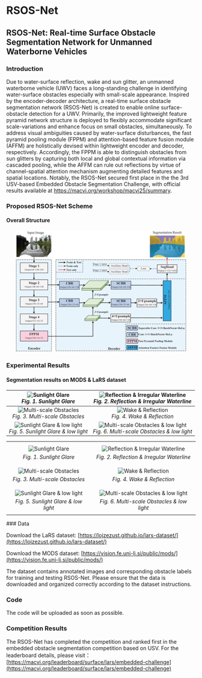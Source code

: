 # RSOS-Net

## RSOS-Net: Real-time Surface Obstacle Segmentation Network for Unmanned Waterborne Vehicles

### Introduction

Due to water-surface reflection, wake and sun glitter, an unmanned waterborne vehicle (UWV) faces a long-standing challenge in identifying water-surface obstacles especially with small-scale appearance. Inspired by the encoder-decoder architecture, a real-time surface obstacle segmentation network (RSOS-Net) is created to enable online surface-obstacle detection for a UWV. Primarily, the improved lightweight feature pyramid network structure is deployed to flexibly accommodate significant scale-variations and enhance focus on small obstacles, simultaneously. To address visual ambiguities caused by water-surface disturbances, the fast pyramid pooling module (FPPM) and attention-based feature fusion module (AFFM) are holistically devised within lightweight encoder and decoder, respectively. Accordingly, the FPPM is able to distinguish obstacles from sun glitters by capturing both local and global contextual information via cascaded pooling, while the AFFM can rule out reflections by virtue of channel-spatial attention mechanism augmenting detailed features and spatial locations. Notably, the RSOS-Net secured first place in the the 3rd USV-based Embedded Obstacle Segmentation Challenge, with official results available at https://macvi.org/workshop/macvi25/summary.

### Proposed RSOS-Net Scheme
#### Overall Structure
<div align="center">
  <img src="https://github.com/Yuan-Feng1998/RSOS-Net-MaCVi2025/blob/main/overall_scheme/RSOS-Net.png" width="90%">  
</div>

### Experimental Results  
#### Segmentation results on MODS & LaRS dataset
| <div style="text-align: center;"><img src="https://github.com/Yuan-Feng1998/RSOS-Net-MaCVi2025/blob/main/results_gif/Water%20surface%20reflection%20and%20Glare.gif?raw=true" style="width: 600px; height: auto;" alt="Sunlight Glare"><br><em>Fig. 1. Sunlight Glare</em></div> | <div style="text-align: center;"><img src="https://github.com/Yuan-Feng1998/RSOS-Net-MaCVi2025/blob/main/results_gif/Water%20Surface%20Reflection.gif?raw=true" style="width: 600px; height: auto;" alt="Reflection & Irregular Waterline"><br><em>Fig. 2. Reflection & Irregular Waterline</em></div> |
| :------------------: | :------------------: |
| <div style="text-align: center;"><img src="https://github.com/Yuan-Feng1998/RSOS-Net-MaCVi2025/blob/main/results_gif/Multi-scale%20Obstacles.gif?raw=true" style="width: 600px; height: auto;" alt="Multi-scale Obstacles"><br><em>Fig. 3. Multi-scale Obstacles</em></div> | <div style="text-align: center;"><img src="https://github.com/Yuan-Feng1998/RSOS-Net-MaCVi2025/blob/main/results_gif/Wake%20and%20Water%20Surface%20Reflection.gif?raw=true" style="width: 600px; height: auto;" alt="Wake & Reflection"><br><em>Fig. 4. Wake & Reflection</em></div> |
| <div style="text-align: center;"><img src="https://github.com/Yuan-Feng1998/RSOS-Net-MaCVi2025/blob/main/results_gif/glare.gif?raw=true" style="width: 600px; height: auto;" alt="Sunlight Glare & low light"><br><em>Fig. 5. Sunlight Glare & low light</em></div> | <div style="text-align: center;"><img src="https://github.com/Yuan-Feng1998/RSOS-Net-MaCVi2025/blob/main/results_gif/dark.gif?raw=true" style="width: 600px; height: auto;" alt="Multi-scale Obstacles & low light"><br><em>Fig. 6. Multi-scale Obstacles & low light</em></div> |
<!DOCTYPE html>
<html>
<head>
    <title>图像表格</title>
</head>
<body>

<table style="width: 100%; border-collapse: collapse;">
    <tr>
        <td style="padding: 10px; text-align: center;">
            <img src="https://github.com/Yuan-Feng1998/RSOS-Net-MaCVi2025/blob/main/results_gif/Water%20surface%20reflection%20and%20Glare.gif?raw=true" 
                 style="width: 600px; height: auto;" 
                 alt="Sunlight Glare">
            <div style="font-style: italic; margin-top: 5px;">Fig. 1. Sunlight Glare</div>
        </td>
        <td style="padding: 10px; text-align: center;">
            <img src="https://github.com/Yuan-Feng1998/RSOS-Net-MaCVi2025/blob/main/results_gif/Water%20Surface%20Reflection.gif?raw=true" 
                 style="width: 600px; height: auto;" 
                 alt="Reflection & Irregular Waterline">
            <div style="font-style: italic; margin-top: 5px;">Fig. 2. Reflection & Irregular Waterline</div>
        </td>
    </tr>
    <tr>
        <td style="padding: 10px; text-align: center;">
            <img src="https://github.com/Yuan-Feng1998/RSOS-Net-MaCVi2025/blob/main/results_gif/Multi-scale%20Obstacles.gif?raw=true" 
                 style="width: 600px; height: auto;" 
                 alt="Multi-scale Obstacles">
            <div style="font-style: italic; margin-top: 5px;">Fig. 3. Multi-scale Obstacles</div>
        </td>
        <td style="padding: 10px; text-align: center;">
            <img src="https://github.com/Yuan-Feng1998/RSOS-Net-MaCVi2025/blob/main/results_gif/Wake%20and%20Water%20Surface%20Reflection.gif?raw=true" 
                 style="width: 600px; height: auto;" 
                 alt="Wake & Reflection">
            <div style="font-style: italic; margin-top: 5px;">Fig. 4. Wake & Reflection</div>
        </td>
    </tr>
    <tr>
        <td style="padding: 10px; text-align: center;">
            <img src="https://github.com/Yuan-Feng1998/RSOS-Net-MaCVi2025/blob/main/results_gif/glare.gif?raw=true" 
                 style="width: 600px; height: auto;" 
                 alt="Sunlight Glare & low light">
            <div style="font-style: italic; margin-top: 5px;">Fig. 5. Sunlight Glare & low light</div>
        </td>
        <td style="padding: 10px; text-align: center;">
            <img src="https://github.com/Yuan-Feng1998/RSOS-Net-MaCVi2025/blob/main/results_gif/dark.gif?raw=true" 
                 style="width: 600px; height: auto;" 
                 alt="Multi-scale Obstacles & low light">
            <div style="font-style: italic; margin-top: 5px;">Fig. 6. Multi-scale Obstacles & low light</div>
        </td>
    </tr>
</table>

</body>
</html>
### Data

Download the LaRS dataset: [https://lojzezust.github.io/lars-dataset/](https://lojzezust.github.io/lars-dataset/)

Download the MODS dataset: [https://vision.fe.uni-lj.si/public/mods/](https://vision.fe.uni-lj.si/public/mods/)

The dataset contains annotated images and corresponding obstacle labels for training and testing RSOS-Net. Please ensure that the data is downloaded and organized correctly according to the dataset instructions.

### Code
The code will be uploaded as soon as possible.

### Competition Results
The RSOS-Net has completed the competition and ranked first in the embedded obstacle segmentation competition based on USV. For the leaderboard details, please visit：[https://macvi.org/leaderboard/surface/lars/embedded-challenge](https://macvi.org/leaderboard/surface/lars/embedded-challenge)


